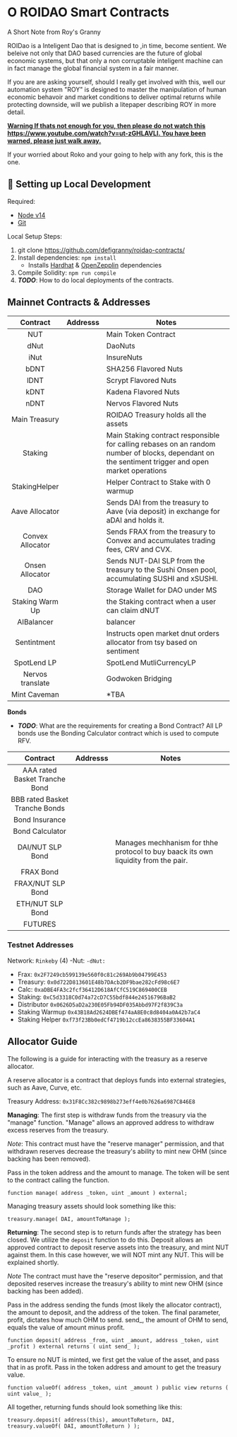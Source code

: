 # O  ROIDAO Smart Contracts
A Short Note from Roy's Granny

ROIDao is a Inteligent Dao that is designed to ,in time, become sentient. We beleive not only that DAO based currencies are the future of global economic systems, but that only a non corruptable inteligent machine can in fact manage the global financial system in a fair manner. 

If you are are asking yourself, should I really get involved with this, well our automation system "ROY" is designed to master the manipulation of human economic behavoir and market conditions to deliver optimal returns while protecting downside, will we publish a litepaper describing ROY in more detail. 


<b><u>Warning If thats not enough for you, then please do not watch this  https://www.youtube.com/watch?v=ut-zGHLAVLI. You have been warned, please just walk away.</b></u>


If your worried about Roko and your going to help with any fork, this is the one. 


##  🔧 Setting up Local Development
Required: 
- [Node v14](https://nodejs.org/download/release/latest-v14.x/)  
- [Git](https://git-scm.com/downloads)


Local Setup Steps:
1. git clone https://github.com/defigranny/roidao-contracts/
1. Install dependencies: `npm install` 
    - Installs [Hardhat](https://hardhat.org/getting-started/) & [OpenZepplin](https://docs.openzeppelin.com/contracts/4.x/) dependencies
1. Compile Solidity: `npm run compile`
1. **_TODO_**: How to do local deployments of the contracts.


## Mainnet Contracts & Addresses

|Contract       | Addresss                                                                                                            | Notes   |
|:-------------:|:-------------------------------------------------------------------------------------------------------------------:|-------|
|NUT        || Main Token Contract|
|dNut           || DaoNuts|
iNut || InsureNuts|
bDNT || SHA256 Flavored Nuts 
lDNT ||  Scrypt Flavored Nuts
kDNT ||  Kadena Flavored Nuts
nDNT|| Nervos Flavored Nuts 
Main Treasury       ||ROIDAO Treasury holds all the assets        |
|Staking || Main Staking contract responsible for calling rebases on an random number of blocks, dependant on the sentiment trigger and open market operations|
|StakingHelper  || Helper Contract to Stake with 0 warmup |
|Aave Allocator || Sends DAI from the treasury to Aave (via deposit) in exchange for aDAI and holds it. 
|Convex Allocator || Sends FRAX from the treasury to Convex and accumulates trading fees, CRV and CVX. 
|Onsen Allocator || Sends NUT-DAI SLP from the treasury to the Sushi Onsen pool, accumulating SUSHI and xSUSHI.
|DAO            ||Storage Wallet for DAO under MS |
|Staking Warm Up|| the Staking contract when a user can claim dNUT |
|AIBalancer| | balancer|
|Sentintment || Instructs open market dnut orders allocator from tsy based on sentiment|
|SpotLend LP| | SpotLend  MutliCurrencyLP
|Nervos translate|| Godwoken Bridging
|Mint Caveman|| *TBA
**Bonds**
- **_TODO_**: What are the requirements for creating a Bond Contract?
All LP bonds use the Bonding Calculator contract which is used to compute RFV. 

|Contract       | Addresss                                                                                                            | Notes   |
|:-------------:|:-------------------------------------------------------------------------------------------------------------------:|-------|
|AAA rated Basket Tranche Bond || | Tranched Bonds (AAA) 
|BBB rated Basket Tranche Bonds || | Tranched Bonds (BBB) 
|Bond Insurance|| | Tranched Bond Insurance mechnism 
Bond Calculator|| ||DAI bond Main bond managing serve mechanics for NUT/DAI|
|DAI/NUT SLP Bond|| Manages mechhanism for thhe protocol to buy baack its own liquidity from the pair.
|FRAX Bond|
|FRAX/NUT SLP Bond||
|ETH/NUT SLP Bond||
|FUTURES||

### Testnet Addresses

Network: `Rinkeby` (4)
-Nut: `
-dNut: ` 
- Frax: `0x2F7249cb599139e560f0c81c269Ab9b04799E453`
- Treasury: `0x0d722D813601E48b7DAcb2DF9bae282cFd98c6E7`
- Calc: `0xaDBE4FA3c2fcf36412D618AfCfC519C869400CEB` 
- Staking: `0xC5d3318C0d74a72cD7C55bdf844e24516796BaB2` 
- Distributor `0x0626D5aD2a230E05Fb94DF035Abbd97F2f839C3a` 
- Staking Warmup `0x43B18Ad2624DBEf474aA8E0c8d8404a0A42b7aC4` 
- Staking Helper `0xf73f23Bb0edCf4719b12ccEa8638355BF33604A1`


## Allocator Guide

The following is a guide for interacting with the treasury as a reserve allocator.

A reserve allocator is a contract that deploys funds into external strategies, such as Aave, Curve, etc.

Treasury Address: `0x31F8Cc382c9898b273eff4e0b7626a6987C846E8`

**Managing**:
The first step is withdraw funds from the treasury via the "manage" function. "Manage" allows an approved address to withdraw excess reserves from the treasury.

*Note*: This contract must have the "reserve manager" permission, and that withdrawn reserves decrease the treasury's ability to mint new OHM (since backing has been removed).

Pass in the token address and the amount to manage. The token will be sent to the contract calling the function.

```
function manage( address _token, uint _amount ) external;
```

Managing treasury assets should look something like this:
```
treasury.manage( DAI, amountToManage );
```

**Returning**:
The second step is to return funds after the strategy has been closed.
We utilize the `deposit` function to do this. Deposit allows an approved contract to deposit reserve assets into the treasury, and mint NUT against them. In this case however, we will NOT mint any NUT. This will be explained shortly.

*Note* The contract must have the "reserve depositor" permission, and that deposited reserves increase the treasury's ability to mint new OHM (since backing has been added).


Pass in the address sending the funds (most likely the allocator contract), the amount to deposit, and the address of the token. The final parameter, profit, dictates how much OHM to send. send_, the amount of OHM to send, equals the value of amount minus profit.
```
function deposit( address _from, uint _amount, address _token, uint _profit ) external returns ( uint send_ );
```

To ensure no NUT is minted, we first get the value of the asset, and pass that in as profit.
Pass in the token address and amount to get the treasury value.
```
function valueOf( address _token, uint _amount ) public view returns ( uint value_ );
```

All together, returning funds should look something like this:
```
treasury.deposit( address(this), amountToReturn, DAI, treasury.valueOf( DAI, amountToReturn ) );
```
